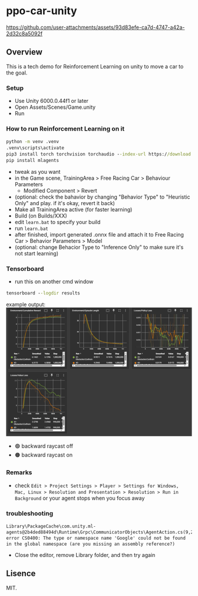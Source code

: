 # ppo-car-unity



https://github.com/user-attachments/assets/93d83efe-ca7d-4747-a42a-2d32c8a5092f



## Overview
This is a tech demo for Reinforcement Learning on unity to move a car to the goal.

### Setup
- Use Unity 6000.0.44f1 or later
- Open Assets/Scenes/Game.unity
- Run

### How to run Reinforcement Learning on it
```cmd
python -m venv .venv
.venv\scripts\activate
pip3 install torch torchvision torchaudio --index-url https://download.pytorch.org/whl/cu121
pip install mlagents
```

- tweak as you want
- in the Game scene, TrainingArea > Free Racing Car > Behaviour Parameters
  - Modified Component > Revert
- (optional: check the bahavior by changing "Behavior Type" to "Heuristic Only" and play. if it's okay, revert it back)
- Make all TrainingArea active (for faster learning)
- Build (on Builds/XXX)
- edit `learn.bat` to specify your build
- run `learn.bat`
- after finished, import generated .onnx file and attach it to Free Racing Car > Behavior Parameters > Model
- (optional: change Behacior Type to "Inference Only" to make sure it's not start learning)

### Tensorboard
- run this on another cmd window
```cmd
tensorboard --logdir results
```

example output:
![tensorboard screenshot](doc/backward_eye.png)

- 🟢 backward raycast off
- 🟠 backward raycast on

### Remarks
- check `Edit > Project Settings > Player > Settings for Windows, Mac, Linux > Resolution and Presentation > Resolution > Run in Background` or your agent stops when you focus away


### troubleshooting
```
Library\PackageCache\com.unity.ml-agents@2b4ded88494d\Runtime\Grpc\CommunicatorObjects\AgentAction.cs(9,21): error CS0400: The type or namespace name 'Google' could not be found in the global namespace (are you missing an assembly reference?)
```
- Close the editor, remove Library folder, and then try again

## Lisence
MIT.
